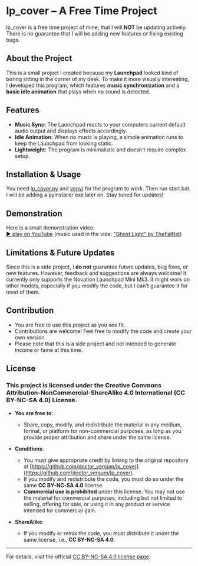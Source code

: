 # lp_cover – A Free Time Project  

lp_cover is a free time project of mine, that I will **NOT** be updating actively. There is no guarantee that I will be adding new features or fixing existing bugs.  

## About the Project  

This is a small project I created because my **Launchpad** looked kind of boring sitting in the corner of my desk. To make it more visually interesting, I developed this program, which features **music synchronization** and a **basic idle animation** that plays when no sound is detected.  

## Features  

- **Music Sync:** The Launchpad reacts to your computers current default audio output and displays effects accordingly.  
- **Idle Animation:** When no music is playing, a simple animation runs to keep the Launchpad from looking static.  
- **Lightweight:** The program is minimalistic and doesn't require complex setup.  

## Installation & Usage  

You need [lp_cover.py](https://github.com/doctor-versum/lp_cover/blob/main/lp_cover.py) and [venv/](https://github.com/doctor-versum/lp_cover/tree/main/venv) for the program to work. Then run start.bat. I will be adding a pyinstaller exe later on. Stay tuned for updates!  

## Demonstration  

Here is a small demonstration video:  
[▶️ play on YouTube](https://youtu.be/eVVZ4FEsp44)
(music used in the vide: ["Ghost Light" by TheFatRat](https://www.thefatrat.com/release/ghost-light))

## Limitations & Future Updates  

Since this is a side project, I **do not** guarantee future updates, bug fixes, or new features. However, feedback and suggestions are always welcome! It currently only supports the Novation Launchpad Mini Mk3. It might work on other models, especially if you modify the code, but I can't guarantee it for most of them.

## Contribution  

- You are free to use this project as you see fit.
- Contributions are welcome! Feel free to modify the code and create your own version.
- Please note that this is a side project and not intended to generate income or fame at this time. 

## License

### This project is licensed under the Creative Commons Attribution-NonCommercial-ShareAlike 4.0 International (CC BY-NC-SA 4.0) License.

- **You are free to**:  
  - Share, copy, modify, and redistribute the material in any medium, format, or platform for non-commercial purposes, as long as you provide proper attribution and share under the same license.

- **Conditions**:
  - You must give appropriate credit by linking to the original repository at [https://github.com/doctor_versum/lp_cover](https://github.com/doctor_versum/lp_cover).
  - If you modify and redistribute the code, you must do so under the same **CC BY-NC-SA 4.0** license.
  - **Commercial use is prohibited** under this license. You may not use the material for commercial purposes, including but not limited to selling, offering for sale, or using it in any product or service intended for commercial gain.

- **ShareAlike**:  
  - If you modify or remix the code, you must distribute it under the same license, i.e., **CC BY-NC-SA 4.0**.

---

For details, visit the official [CC BY-NC-SA 4.0 license page](https://creativecommons.org/licenses/by-nc-sa/4.0/).
